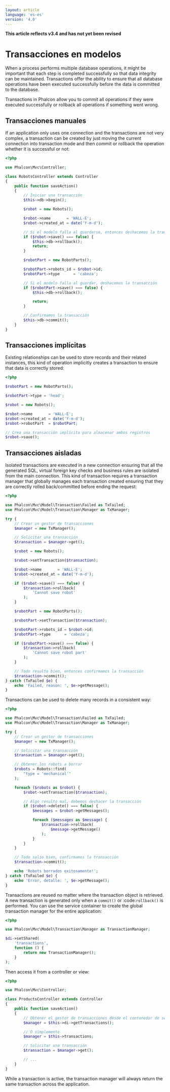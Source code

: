 ```yaml
---
layout: article
language: 'es-es'
version: '4.0'
---
```

**This article reflects v3.4 and has not yet been revised**

<a name='overview'></a>

# Transacciones en modelos

When a process performs multiple database operations, it might be important that each step is completed successfully so that data integrity can be maintained. Transactions offer the ability to ensure that all database operations have been executed successfully before the data is committed to the database.

Transactions in Phalcon allow you to commit all operations if they were executed successfully or rollback all operations if something went wrong.

<a name='manual'></a>

## Transacciones manuales

If an application only uses one connection and the transactions are not very complex, a transaction can be created by just moving the current connection into transaction mode and then commit or rollback the operation whether it is successful or not:

```php
<?php

use Phalcon\Mvc\Controller;

class RobotsController extends Controller
{
    public function saveAction()
    {
        // Iniciar una transacción
        $this->db->begin();

        $robot = new Robots();

        $robot->name       = 'WALL-E';
        $robot->created_at = date('Y-m-d');

        // Si el modelo falla al guardarse, entonces deshacemos la transacción
        if ($robot->save() === false) {
            $this->db->rollback();
            return;
        }

        $robotPart = new RobotParts();

        $robotPart->robots_id = $robot->id;
        $robotPart->type      = 'cabeza';

        // Si el modelo falla al guardar, deshacemos la transacción
        if ($robotPart->save() === false) {
            $this->db->rollback();

            return;
        }

        // Confirmamos la transacción
        $this->db->commit();
    }
}
```

<a name='implicit'></a>

## Transacciones implícitas

Existing relationships can be used to store records and their related instances, this kind of operation implicitly creates a transaction to ensure that data is correctly stored:

```php
<?php

$robotPart = new RobotParts();

$robotPart->type = 'head';

$robot = new Robots();

$robot->name       = 'WALL-E';
$robot->created_at = date('Y-m-d');
$robot->robotPart  = $robotPart;

// Crea una transacción implícita para almacenar ambos registros
$robot->save();
```

<a name='isolated'></a>

## Transacciones aisladas

Isolated transactions are executed in a new connection ensuring that all the generated SQL, virtual foreign key checks and business rules are isolated from the main connection. This kind of transaction requires a transaction manager that globally manages each transaction created ensuring that they are correctly rolled back/committed before ending the request:

```php
<?php

use Phalcon\Mvc\Model\Transaction\Failed as TxFailed;
use Phalcon\Mvc\Model\Transaction\Manager as TxManager;

try {
    // Crear un gestor de transacciones
    $manager = new TxManager();

    // Solicitar una transacción
    $transaction = $manager->get();

    $robot = new Robots();

    $robot->setTransaction($transaction);

    $robot->name       = 'WALL·E';
    $robot->created_at = date('Y-m-d');

    if ($robot->save() === false) {
        $transaction->rollback(
            'Cannot save robot'
        );
    }

    $robotPart = new RobotParts();

    $robotPart->setTransaction($transaction);

    $robotPart->robots_id = $robot->id;
    $robotPart->type      = 'cabeza';

    if ($robotPart->save() === false) {
        $transaction->rollback(
            'Cannot save robot part'
        );
    }

    // Todo resulto bien, entonces confirmamos la transacción
    $transaction->commit();
} catch (TxFailed $e) {
    echo 'Failed, reason: ', $e->getMessage();
}
```

Transactions can be used to delete many records in a consistent way:

```php
<?php

use Phalcon\Mvc\Model\Transaction\Failed as TxFailed;
use Phalcon\Mvc\Model\Transaction\Manager as TxManager;

try {
    // Crear un gestor de transacciones
    $manager = new TxManager();

    // Solicitar una transacción
    $transaction = $manager->get();

    // Obtener los robots a borrar
    $robots = Robots::find(
        "type = 'mechanical'"
    );

    foreach ($robots as $robot) {
        $robot->setTransaction($transaction);

        // Algo resulto mal, debemos deshacer la transacción
        if ($robot->delete() === false) {
            $messages = $robot->getMessages();

            foreach ($messages as $message) {
                $transaction->rollback(
                    $message->getMessage()
                );
            }
        }
    }

    // Todo salio bien, confirmamos la transacción
    $transaction->commit();

    echo 'Robots borrados exitosamente!';
} catch (TxFailed $e) {
    echo 'Error, detalle: ', $e->getMessage();
}
```

Transactions are reused no matter where the transaction object is retrieved. A new transaction is generated only when a `commit()` or :code:`rollback()` is performed. You can use the service container to create the global transaction manager for the entire application:

```php
<?php

use Phalcon\Mvc\Model\Transaction\Manager as TransactionManager;

$di->setShared(
    'transactions',
    function () {
        return new TransactionManager();
    }
);
```

Then access it from a controller or view:

```php
<?php

use Phalcon\Mvc\Controller;

class ProductsController extends Controller
{
    public function saveAction()
    {
        // Obtener el gestor de transacciones desde el contenedor de servicios
        $manager = $this->di->getTransactions();

        // O simplemente
        $manager = $this->transactions;

        // Solicitar una transacción
        $transaction = $manager->get();

        // ...
    }
}
```

While a transaction is active, the transaction manager will always return the same transaction across the application.